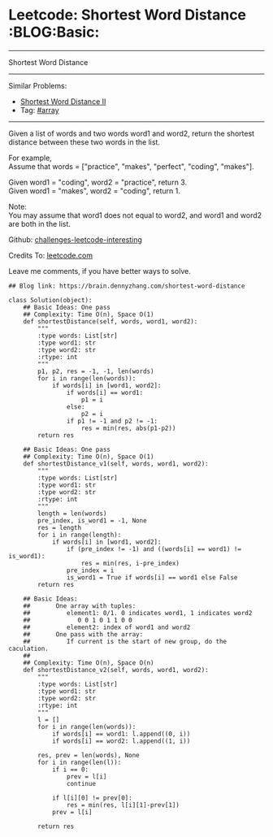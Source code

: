 # Leetcode: Shortest Word Distance     :BLOG:Basic:


---

Shortest Word Distance  

---

Similar Problems:  
-   [Shortest Word Distance II](https://brain.dennyzhang.com/shortest-word-distance-ii)
-   Tag: [#array](https://brain.dennyzhang.com/tag/array)

---

Given a list of words and two words word1 and word2, return the shortest distance between these two words in the list.  

For example,  
Assume that words = ["practice", "makes", "perfect", "coding", "makes"].  

Given word1 = "coding", word2 = "practice", return 3.  
Given word1 = "makes", word2 = "coding", return 1.  

Note:  
You may assume that word1 does not equal to word2, and word1 and word2 are both in the list.  

Github: [challenges-leetcode-interesting](https://github.com/DennyZhang/challenges-leetcode-interesting/tree/master/shortest-word-distance)  

Credits To: [leetcode.com](https://leetcode.com/problems/shortest-word-distance/description/)  

Leave me comments, if you have better ways to solve.  

    ## Blog link: https://brain.dennyzhang.com/shortest-word-distance
    
    class Solution(object):
        ## Basic Ideas: One pass
        ## Complexity: Time O(n), Space O(1)
        def shortestDistance(self, words, word1, word2):
            """
            :type words: List[str]
            :type word1: str
            :type word2: str
            :rtype: int
            """
            p1, p2, res = -1, -1, len(words)
            for i in range(len(words)):
                if words[i] in [word1, word2]:
                    if words[i] == word1:
                        p1 = i
                    else:
                        p2 = i
                    if p1 != -1 and p2 != -1:
                        res = min(res, abs(p1-p2))
            return res
    
        ## Basic Ideas: One pass
        ## Complexity: Time O(n), Space O(1)
        def shortestDistance_v1(self, words, word1, word2):
            """
            :type words: List[str]
            :type word1: str
            :type word2: str
            :rtype: int
            """
            length = len(words)
            pre_index, is_word1 = -1, None
            res = length
            for i in range(length):
                if words[i] in [word1, word2]:
                    if (pre_index != -1) and ((words[i] == word1) != is_word1):
                        res = min(res, i-pre_index)
                    pre_index = i
                    is_word1 = True if words[i] == word1 else False
            return res
    
        ## Basic Ideas:
        ##       One array with tuples: 
        ##          element1: 0/1. 0 indicates word1, 1 indicates word2
        ##             0 0 1 0 1 1 0 0
        ##          element2: index of word1 and word2
        ##       One pass with the array:
        ##          If current is the start of new group, do the caculation.
        ##
        ## Complexity: Time O(n), Space O(n)
        def shortestDistance_v2(self, words, word1, word2):
            """
            :type words: List[str]
            :type word1: str
            :type word2: str
            :rtype: int
            """
            l = []
            for i in range(len(words)):
                if words[i] == word1: l.append((0, i))
                if words[i] == word2: l.append((1, i))
    
            res, prev = len(words), None
            for i in range(len(l)):
                if i == 0:
                    prev = l[i]
                    continue
    
                if l[i][0] != prev[0]:
                    res = min(res, l[i][1]-prev[1])
                prev = l[i]
    
            return res